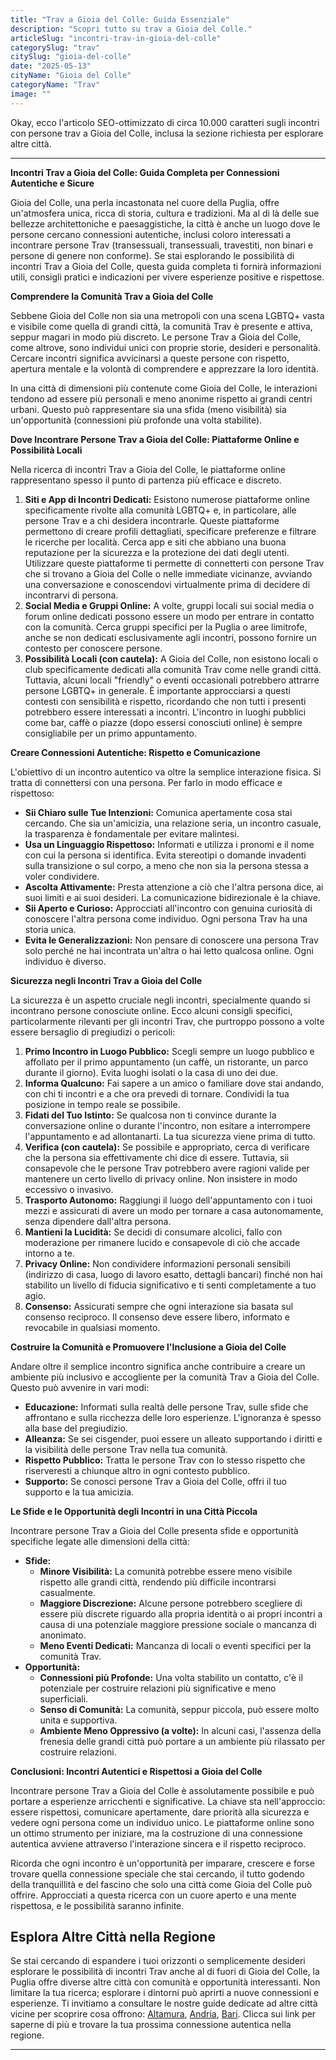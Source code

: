 ```yaml
---
title: "Trav a Gioia del Colle: Guida Essenziale"
description: "Scopri tutto su trav a Gioia del Colle."
articleSlug: "incontri-trav-in-gioia-del-colle" 
categorySlug: "trav"
citySlug: "gioia-del-colle"
date: "2025-05-13"
cityName: "Gioia del Colle"
categoryName: "Trav"
image: ""
---
```


Okay, ecco l'articolo SEO-ottimizzato di circa 10.000 caratteri sugli incontri con persone trav a Gioia del Colle, inclusa la sezione richiesta per esplorare altre città.

---

**Incontri Trav a Gioia del Colle: Guida Completa per Connessioni Autentiche e Sicure**

Gioia del Colle, una perla incastonata nel cuore della Puglia, offre un'atmosfera unica, ricca di storia, cultura e tradizioni. Ma al di là delle sue bellezze architettoniche e paesaggistiche, la città è anche un luogo dove le persone cercano connessioni autentiche, inclusi coloro interessati a incontrare persone Trav (transessuali, transessuali, travestiti, non binari e persone di genere non conforme). Se stai esplorando le possibilità di incontri Trav a Gioia del Colle, questa guida completa ti fornirà informazioni utili, consigli pratici e indicazioni per vivere esperienze positive e rispettose.

**Comprendere la Comunità Trav a Gioia del Colle**

Sebbene Gioia del Colle non sia una metropoli con una scena LGBTQ+ vasta e visibile come quella di grandi città, la comunità Trav è presente e attiva, seppur magari in modo più discreto. Le persone Trav a Gioia del Colle, come altrove, sono individui unici con proprie storie, desideri e personalità. Cercare incontri significa avvicinarsi a queste persone con rispetto, apertura mentale e la volontà di comprendere e apprezzare la loro identità.

In una città di dimensioni più contenute come Gioia del Colle, le interazioni tendono ad essere più personali e meno anonime rispetto ai grandi centri urbani. Questo può rappresentare sia una sfida (meno visibilità) sia un'opportunità (connessioni più profonde una volta stabilite).

**Dove Incontrare Persone Trav a Gioia del Colle: Piattaforme Online e Possibilità Locali**

Nella ricerca di incontri Trav a Gioia del Colle, le piattaforme online rappresentano spesso il punto di partenza più efficace e discreto.

1.  **Siti e App di Incontri Dedicati:** Esistono numerose piattaforme online specificamente rivolte alla comunità LGBTQ+ e, in particolare, alle persone Trav e a chi desidera incontrarle. Queste piattaforme permettono di creare profili dettagliati, specificare preferenze e filtrare le ricerche per località. Cerca app e siti che abbiano una buona reputazione per la sicurezza e la protezione dei dati degli utenti. Utilizzare queste piattaforme ti permette di connetterti con persone Trav che si trovano a Gioia del Colle o nelle immediate vicinanze, avviando una conversazione e conoscendovi virtualmente prima di decidere di incontrarvi di persona.
2.  **Social Media e Gruppi Online:** A volte, gruppi locali sui social media o forum online dedicati possono essere un modo per entrare in contatto con la comunità. Cerca gruppi specifici per la Puglia o aree limitrofe, anche se non dedicati esclusivamente agli incontri, possono fornire un contesto per conoscere persone.
3.  **Possibilità Locali (con cautela):** A Gioia del Colle, non esistono locali o club specificamente dedicati alla comunità Trav come nelle grandi città. Tuttavia, alcuni locali "friendly" o eventi occasionali potrebbero attrarre persone LGBTQ+ in generale. È importante approcciarsi a questi contesti con sensibilità e rispetto, ricordando che non tutti i presenti potrebbero essere interessati a incontri. L'incontro in luoghi pubblici come bar, caffè o piazze (dopo essersi conosciuti online) è sempre consigliabile per un primo appuntamento.

**Creare Connessioni Autentiche: Rispetto e Comunicazione**

L'obiettivo di un incontro autentico va oltre la semplice interazione fisica. Si tratta di connettersi con una persona. Per farlo in modo efficace e rispettoso:

*   **Sii Chiaro sulle Tue Intenzioni:** Comunica apertamente cosa stai cercando. Che sia un'amicizia, una relazione seria, un incontro casuale, la trasparenza è fondamentale per evitare malintesi.
*   **Usa un Linguaggio Rispettoso:** Informati e utilizza i pronomi e il nome con cui la persona si identifica. Evita stereotipi o domande invadenti sulla transizione o sul corpo, a meno che non sia la persona stessa a voler condividere.
*   **Ascolta Attivamente:** Presta attenzione a ciò che l'altra persona dice, ai suoi limiti e ai suoi desideri. La comunicazione bidirezionale è la chiave.
*   **Sii Aperto e Curioso:** Approcciati all'incontro con genuina curiosità di conoscere l'altra persona come individuo. Ogni persona Trav ha una storia unica.
*   **Evita le Generalizzazioni:** Non pensare di conoscere una persona Trav solo perché ne hai incontrata un'altra o hai letto qualcosa online. Ogni individuo è diverso.

**Sicurezza negli Incontri Trav a Gioia del Colle**

La sicurezza è un aspetto cruciale negli incontri, specialmente quando si incontrano persone conosciute online. Ecco alcuni consigli specifici, particolarmente rilevanti per gli incontri Trav, che purtroppo possono a volte essere bersaglio di pregiudizi o pericoli:

1.  **Primo Incontro in Luogo Pubblico:** Scegli sempre un luogo pubblico e affollato per il primo appuntamento (un caffè, un ristorante, un parco durante il giorno). Evita luoghi isolati o la casa di uno dei due.
2.  **Informa Qualcuno:** Fai sapere a un amico o familiare dove stai andando, con chi ti incontri e a che ora prevedi di tornare. Condividi la tua posizione in tempo reale se possibile.
3.  **Fidati del Tuo Istinto:** Se qualcosa non ti convince durante la conversazione online o durante l'incontro, non esitare a interrompere l'appuntamento e ad allontanarti. La tua sicurezza viene prima di tutto.
4.  **Verifica (con cautela):** Se possibile e appropriato, cerca di verificare che la persona sia effettivamente chi dice di essere. Tuttavia, sii consapevole che le persone Trav potrebbero avere ragioni valide per mantenere un certo livello di privacy online. Non insistere in modo eccessivo o invasivo.
5.  **Trasporto Autonomo:** Raggiungi il luogo dell'appuntamento con i tuoi mezzi e assicurati di avere un modo per tornare a casa autonomamente, senza dipendere dall'altra persona.
6.  **Mantieni la Lucidità:** Se decidi di consumare alcolici, fallo con moderazione per rimanere lucido e consapevole di ciò che accade intorno a te.
7.  **Privacy Online:** Non condividere informazioni personali sensibili (indirizzo di casa, luogo di lavoro esatto, dettagli bancari) finché non hai stabilito un livello di fiducia significativo e ti senti completamente a tuo agio.
8.  **Consenso:** Assicurati sempre che ogni interazione sia basata sul consenso reciproco. Il consenso deve essere libero, informato e revocabile in qualsiasi momento.

**Costruire la Comunità e Promuovere l'Inclusione a Gioia del Colle**

Andare oltre il semplice incontro significa anche contribuire a creare un ambiente più inclusivo e accogliente per la comunità Trav a Gioia del Colle. Questo può avvenire in vari modi:

*   **Educazione:** Informati sulla realtà delle persone Trav, sulle sfide che affrontano e sulla ricchezza delle loro esperienze. L'ignoranza è spesso alla base del pregiudizio.
*   **Alleanza:** Se sei cisgender, puoi essere un alleato supportando i diritti e la visibilità delle persone Trav nella tua comunità.
*   **Rispetto Pubblico:** Tratta le persone Trav con lo stesso rispetto che riserveresti a chiunque altro in ogni contesto pubblico.
*   **Supporto:** Se conosci persone Trav a Gioia del Colle, offri il tuo supporto e la tua amicizia.

**Le Sfide e le Opportunità degli Incontri in una Città Piccola**

Incontrare persone Trav a Gioia del Colle presenta sfide e opportunità specifiche legate alle dimensioni della città:

*   **Sfide:**
    *   **Minore Visibilità:** La comunità potrebbe essere meno visibile rispetto alle grandi città, rendendo più difficile incontrarsi casualmente.
    *   **Maggiore Discrezione:** Alcune persone potrebbero scegliere di essere più discrete riguardo alla propria identità o ai propri incontri a causa di una potenziale maggiore pressione sociale o mancanza di anonimato.
    *   **Meno Eventi Dedicati:** Mancanza di locali o eventi specifici per la comunità Trav.
*   **Opportunità:**
    *   **Connessioni più Profonde:** Una volta stabilito un contatto, c'è il potenziale per costruire relazioni più significative e meno superficiali.
    *   **Senso di Comunità:** La comunità, seppur piccola, può essere molto unita e supportiva.
    *   **Ambiente Meno Oppressivo (a volte):** In alcuni casi, l'assenza della frenesia delle grandi città può portare a un ambiente più rilassato per costruire relazioni.

**Conclusioni: Incontri Autentici e Rispettosi a Gioia del Colle**

Incontrare persone Trav a Gioia del Colle è assolutamente possibile e può portare a esperienze arricchenti e significative. La chiave sta nell'approccio: essere rispettosi, comunicare apertamente, dare priorità alla sicurezza e vedere ogni persona come un individuo unico. Le piattaforme online sono un ottimo strumento per iniziare, ma la costruzione di una connessione autentica avviene attraverso l'interazione sincera e il rispetto reciproco.

Ricorda che ogni incontro è un'opportunità per imparare, crescere e forse trovare quella connessione speciale che stai cercando, il tutto godendo della tranquillità e del fascino che solo una città come Gioia del Colle può offrire. Approcciati a questa ricerca con un cuore aperto e una mente rispettosa, e le possibilità saranno infinite.

## Esplora Altre Città nella Regione

Se stai cercando di espandere i tuoi orizzonti o semplicemente desideri esplorare le possibilità di incontri Trav anche al di fuori di Gioia del Colle, la Puglia offre diverse altre città con comunità e opportunità interessanti. Non limitare la tua ricerca; esplorare i dintorni può aprirti a nuove connessioni e esperienze. Ti invitiamo a consultare le nostre guide dedicate ad altre città vicine per scoprire cosa offrono: [Altamura](/altamura/trav/incontri-trav-in-altamura), [Andria](/andria/trav/incontri-trav-in-andria), [Bari](/bari/trav/incontri-trav-in-bari). Clicca sui link per saperne di più e trovare la tua prossima connessione autentica nella regione.

---
